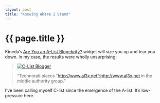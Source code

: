 ```yaml
---
layout: post
title: "Knowing Where I Stand"
---
```


{{ page.title }}
================

Kineda’s [Are You an A-List Blogebrity?](http://www.kineda.com/are-you-an-a-list-bloglebrity/) widget will size you up and tear you down. In my case, the results were wholly unsurprising:

> [![C-List Blogger](http://www.kineda.com/bloglebrity/clist.png "C-List Blogger")](http://www.kineda.com/are-you-an-a-list-bloglebrity/)

> “Technorati places ”http://www.al3x.net“:http://www.al3x.net in the middle authority group.”

I’ve been calling myself C-list since the emergence of the A-list. It’s low-pressure here.
